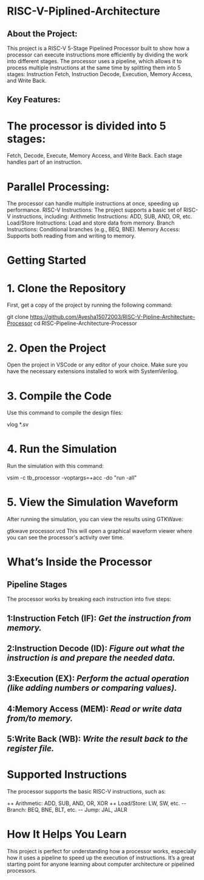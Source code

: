 # RISC-V-Piplined-Architecture

## About the Project:
This project is a RISC-V 5-Stage Pipelined Processor built to show how a processor can execute instructions more efficiently by dividing the work into different stages. The processor uses a pipeline, which allows it to process multiple instructions at the same time by splitting them into 5 stages: Instruction Fetch, Instruction Decode, Execution, Memory Access, and Write Back.

## Key Features:
# The processor is divided into 5 stages:
Fetch, Decode, Execute, Memory Access, and Write Back. Each stage handles part of an instruction.
# Parallel Processing:  
The processor can handle multiple instructions at once, speeding up performance.
RISC-V Instructions: The project supports a basic set of RISC-V instructions, including:
Arithmetic Instructions: ADD, SUB, AND, OR, etc.
Load/Store Instructions: Load and store data from memory.
Branch Instructions: Conditional branches (e.g., BEQ, BNE).
Memory Access: Supports both reading from and writing to memory.
# Getting Started
# 1. Clone the Repository
First, get a copy of the project by running the following command:

git clone https://github.com/Ayesha15072003/RISC-V-Pipline-Architecture-Processor
cd RISC-Pipeline-Architecture-Processor
# 2. Open the Project
Open the project in VSCode or any editor of your choice. Make sure you have the necessary extensions installed to work with SystemVerilog.

# 3. Compile the Code
Use this command to compile the design files:

vlog *.sv
# 4. Run the Simulation
Run the simulation with this command:

vsim -c tb_processor -voptargs=+acc -do "run -all"
# 5. View the Simulation Waveform
After running the simulation, you can view the results using GTKWave:

gtkwave processor.vcd
This will open a graphical waveform viewer where you can see the processor's activity over time.

# What’s Inside the Processor
## Pipeline Stages
The processor works by breaking each instruction into five steps:

## 1:Instruction Fetch (IF):  *Get the instruction from memory.*
## 2:Instruction Decode (ID): *Figure out what the instruction is and prepare the needed data.*
## 3:Execution (EX): *Perform the actual operation (like adding numbers or comparing values).*
## 4:Memory Access (MEM): *Read or write data from/to memory.*
## 5:Write Back (WB): *Write the result back to the register file.*
# Supported Instructions
The processor supports the basic RISC-V instructions, such as:

++ Arithmetic: ADD, SUB, AND, OR, XOR
++ Load/Store: LW, SW, etc.
-- Branch: BEQ, BNE, BLT, etc.
-- Jump: JAL, JALR
# How It Helps You Learn
This project is perfect for understanding how a processor works, especially how it uses a pipeline to speed up the execution of instructions. It’s a great starting point for anyone learning about computer architecture or pipelined processors.
